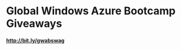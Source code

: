 # Global Windows Azure Bootcamp Giveaways

#### <span style="text-transform: none">http://bit.ly/gwabswag</span>